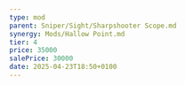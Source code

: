 ```yaml
---
type: mod
parent: Sniper/Sight/Sharpshooter Scope.md
synergy: Mods/Hallow Point.md
tier: 4
price: 35000
salePrice: 30000
date: 2025-04-23T18:50+0100
---
```

